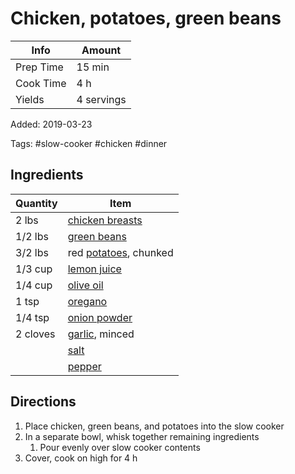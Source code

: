 # Chicken, potatoes, green beans

| Info      | Amount     |
| --------- | ---------- |
| Prep Time | 15 min     |
| Cook Time | 4 h        |
| Yields    | 4 servings |

Added: 2019-03-23

Tags: #slow-cooker #chicken #dinner

## Ingredients

| Quantity | Item                                                   |
| -------- | ------------------------------------------------------ |
| 2 lbs    | [chicken breasts](../_ingredients/chicken%20breast.md) |
| 1/2 lbs  | [green beans](../_ingredients/green%20beans.md)        |
| 3/2 lbs  | red [potatoes](../_ingredients/potatoes.md), chunked   |
| 1/3 cup  | [lemon juice](../_ingredients/lemon%20juice.md)        |
| 1/4 cup  | [olive oil](../_ingredients/olive%20oil.md)            |
| 1 tsp    | [oregano](../_ingredients/oregano.md)                  |
| 1/4 tsp  | [onion powder](../_ingredients/onion-powder.md)        |
| 2 cloves | [garlic](../_ingredients/garlic.md), minced            |
|          | [salt](../_ingredients/salt.md)                        |
|          | [pepper](../_ingredients/pepper.md)                    |

## Directions

1. Place chicken, green beans, and potatoes into the slow cooker
2. In a separate bowl, whisk together remaining ingredients
   1. Pour evenly over slow cooker contents
3. Cover, cook on high for 4 h
